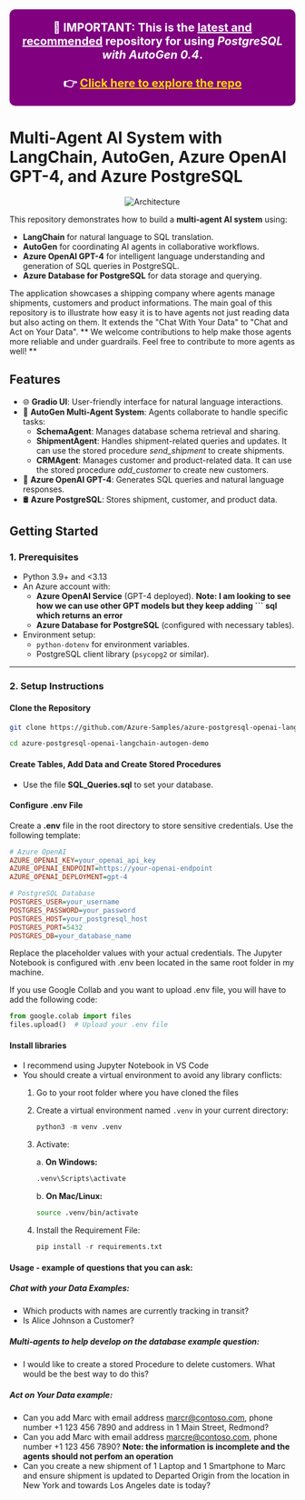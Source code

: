 <div align="center" style="background-color: #800080; padding: 20px; border-radius: 10px; color: white; font-size: 20px; font-weight: bold;">
  💜 IMPORTANT: This is the <u>latest and recommended</u> repository for using <i>PostgreSQL with AutoGen 0.4</i>.<br><br>
  👉 <a href="https://github.com/Azure-Samples/MultiAgent_Azure_PostgreSQL_AutoGen0.4.git" style="color: #FFD700; text-decoration: underline;">Click here to explore the repo</a>
</div>

# **Multi-Agent AI System with LangChain, AutoGen, Azure OpenAI GPT-4, and Azure PostgreSQL**

<div align="center">
  <img src="https://github.com/user-attachments/assets/26489916-3af8-4371-a035-9cbdb4db0c61" alt="Architecture">
</div>

This repository demonstrates how to build a **multi-agent AI system** using:
- **LangChain** for natural language to SQL translation.
- **AutoGen** for coordinating AI agents in collaborative workflows.
- **Azure OpenAI GPT-4** for intelligent language understanding and generation of SQL queries in PostgreSQL.
- **Azure Database for PostgreSQL** for data storage and querying.

The application showcases a shipping company where agents manage shipments, customers and product informations. The main goal of this repository is to illustrate how easy it is to have agents not just reading data but also acting on them. It extends the "Chat With Your Data" to "Chat and Act on Your Data". ** We welcome contributions to help make those agents more reliable and under guardrails. Feel free to contribute to more agents as well! **

## **Features**

- 🌐 **Gradio UI**: User-friendly interface for natural language interactions.
- 🤖 **AutoGen Multi-Agent System**: Agents collaborate to handle specific tasks:
  - **SchemaAgent**: Manages database schema retrieval and sharing.
  - **ShipmentAgent**: Handles shipment-related queries and updates. It can use the stored procedure *send_shipment* to create shipments.
  - **CRMAgent**: Manages customer and product-related data. It can use the stored procedure *add_customer* to create new customers.
- 🧠 **Azure OpenAI GPT-4**: Generates SQL queries and natural language responses.
- 🛢️ **Azure PostgreSQL**: Stores shipment, customer, and product data.

## **Getting Started**

### **1. Prerequisites**

- Python 3.9+ and <3.13
- An Azure account with:
  - **Azure OpenAI Service** (GPT-4 deployed). **Note: I am looking to see how we can use other GPT models but they keep adding ``` sql  which returns an error**
  - **Azure Database for PostgreSQL** (configured with necessary tables).
- Environment setup:
  - `python-dotenv` for environment variables.
  - PostgreSQL client library (`psycopg2` or similar).
     
---

### **2. Setup Instructions**

#### **Clone the Repository**

```bash
git clone https://github.com/Azure-Samples/azure-postgresql-openai-langchain-autogen-demo.git
```
```bash
cd azure-postgresql-openai-langchain-autogen-demo
```

#### **Create Tables, Add Data and Create Stored Procedures**
- Use the file **SQL_Queries.sql** to set your database.

#### **Configure .env File**

Create a **.env** file in the root directory to store sensitive credentials. Use the following template:

```ini
# Azure OpenAI
AZURE_OPENAI_KEY=your_openai_api_key
AZURE_OPENAI_ENDPOINT=https://your-openai-endpoint
AZURE_OPENAI_DEPLOYMENT=gpt-4

# PostgreSQL Database
POSTGRES_USER=your_username
POSTGRES_PASSWORD=your_password
POSTGRES_HOST=your_postgresql_host
POSTGRES_PORT=5432
POSTGRES_DB=your_database_name
```

Replace the placeholder values with your actual credentials. The Jupyter Notebook is configured with .env been located in the same root folder in my machine. 

If you use Google Collab and you want to upload .env file, you will have to add the following code:

```python
from google.colab import files
files.upload()  # Upload your .env file
```

#### Install libraries
- I recommend using Jupyter Notebook in VS Code
- You should create a virtual environment to avoid any library conflicts:
  1. Go to your root folder where you have cloned the files
  2. Create a virtual environment named `.venv` in your current directory:
     ```python
     python3 -m venv .venv
     ```
  3. Activate:

     a. **On Windows:**
        ```bash
        .venv\Scripts\activate
        ```

     b. **On Mac/Linux:**
        ```bash
        source .venv/bin/activate
        ```
  4. Install the Requirement File:
     ```python
     pip install -r requirements.txt
     ```

#### **Usage - example of questions that you can ask:**

##### **Chat with your Data Examples**:
- Which products with names are currently tracking in transit?
- Is Alice Johnson a Customer?

##### **Multi-agents to help develop on the database example question**:
- I would like to create a stored Procedure to delete customers. What would be the best way to do this?

##### **Act on Your Data example**:
- Can you add Marc with email address marcr@contoso.com, phone number +1 123 456 7890 and address in 1 Main Street, Redmond?
- Can you add Marc with email address marcre@contoso.com, phone number +1 123 456 7890? **Note: the information is incomplete and the agents should not perfom an operation**
- Can you create a new shipment of 1 Laptop and 1 Smartphone to Marc and ensure shipment is updated to Departed Origin from the location in New York and towards Los Angeles date is today?
